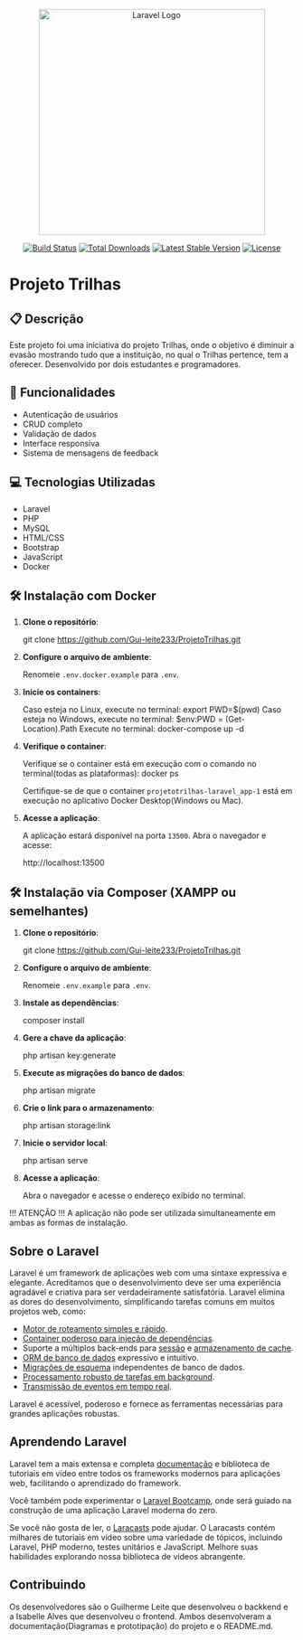 <p align="center"><a href="https://laravel.com" target="_blank"><img src="https://raw.githubusercontent.com/laravel/art/master/logo-lockup/5%20SVG/2%20CMYK/1%20Full%20Color/laravel-logolockup-cmyk-red.svg" width="400" alt="Laravel Logo"></a></p>

<p align="center">
<a href="https://github.com/laravel/framework/actions"><img src="https://github.com/laravel/framework/workflows/tests/badge.svg" alt="Build Status"></a>
<a href="https://packagist.org/packages/laravel/framework"><img src="https://img.shields.io/packagist/dt/laravel/framework" alt="Total Downloads"></a>
<a href="https://packagist.org/packages/laravel/framework"><img src="https://img.shields.io/packagist/v/laravel/framework" alt="Latest Stable Version"></a>
<a href="https://packagist.org/packages/laravel/framework"><img src="https://img.shields.io/packagist/l/laravel/framework" alt="License"></a>
</p>

# Projeto Trilhas

## 📋 Descrição

Este projeto foi uma iniciativa do projeto Trilhas, onde o objetivo é diminuir a evasão mostrando tudo que a instituição, no qual o Trilhas pertence, tem a oferecer. Desenvolvido por dois estudantes e programadores.

## 🚀 Funcionalidades

- Autenticação de usuários
- CRUD completo
- Validação de dados
- Interface responsiva
- Sistema de mensagens de feedback

## 💻 Tecnologias Utilizadas

- Laravel
- PHP
- MySQL
- HTML/CSS
- Bootstrap
- JavaScript
- Docker



## 🛠️ Instalação com Docker

1. **Clone o repositório**:
    
    git clone https://github.com/Gui-leite233/ProjetoTrilhas.git
    
2. **Configure o arquivo de ambiente**:  

    Renomeie `.env.docker.example` para `.env`.
    
3. **Inicie os containers**:  

    Caso esteja no Linux, execute no terminal: export PWD=$(pwd)
    Caso esteja no Windows, execute no terminal: $env:PWD = (Get-Location).Path
    Execute no terminal: docker-compose up -d 
    
4. **Verifique o container**:

    Verifique se o container está em execução com o comando no terminal(todas as plataformas): docker ps

    Certifique-se de que o container `projetotrilhas-laravel_app-1` está em execução no aplicativo Docker Desktop(Windows ou Mac).

5. **Acesse a aplicação**:  

    A aplicação estará disponível na porta `13500`. Abra o navegador e acesse:
    
    http://localhost:13500

## 🛠️ Instalação via Composer (XAMPP ou semelhantes)

1. **Clone o repositório**:

    git clone https://github.com/Gui-leite233/ProjetoTrilhas.git
    
2. **Configure o arquivo de ambiente**:  

    Renomeie `.env.example` para `.env`.
    
3. **Instale as dependências**:

    composer install
    
4. **Gere a chave da aplicação**:
    
    php artisan key:generate
    
5. **Execute as migrações do banco de dados**:
    
    php artisan migrate
    
6. **Crie o link para o armazenamento**:

    php artisan storage:link
    
7. **Inicie o servidor local**:

    php artisan serve
    
8. **Acesse a aplicação**:  

    Abra o navegador e acesse o endereço exibido no terminal.


!!! ATENÇÃO !!!
A aplicação não pode ser utilizada simultaneamente em ambas as formas de instalação.


## Sobre o Laravel

Laravel é um framework de aplicações web com uma sintaxe expressiva e elegante. Acreditamos que o desenvolvimento deve ser uma experiência agradável e criativa para ser verdadeiramente satisfatória. Laravel elimina as dores do desenvolvimento, simplificando tarefas comuns em muitos projetos web, como:

- [Motor de roteamento simples e rápido](https://laravel.com/docs/routing).
- [Container poderoso para injeção de dependências](https://laravel.com/docs/container).
- Suporte a múltiplos back-ends para [sessão](https://laravel.com/docs/session) e [armazenamento de cache](https://laravel.com/docs/cache).
- [ORM de banco de dados](https://laravel.com/docs/eloquent) expressivo e intuitivo.
- [Migrações de esquema](https://laravel.com/docs/migrations) independentes de banco de dados.
- [Processamento robusto de tarefas em background](https://laravel.com/docs/queues).
- [Transmissão de eventos em tempo real](https://laravel.com/docs/broadcasting).

Laravel é acessível, poderoso e fornece as ferramentas necessárias para grandes aplicações robustas.

## Aprendendo Laravel

Laravel tem a mais extensa e completa [documentação](https://laravel.com/docs) e biblioteca de tutoriais em vídeo entre todos os frameworks modernos para aplicações web, facilitando o aprendizado do framework.

Você também pode experimentar o [Laravel Bootcamp](https://bootcamp.laravel.com), onde será guiado na construção de uma aplicação Laravel moderna do zero.

Se você não gosta de ler, o [Laracasts](https://laracasts.com) pode ajudar. O Laracasts contém milhares de tutoriais em vídeo sobre uma variedade de tópicos, incluindo Laravel, PHP moderno, testes unitários e JavaScript. Melhore suas habilidades explorando nossa biblioteca de vídeos abrangente.

## Contribuindo
Os desenvolvedores são o Guilherme Leite que desenvolveu o backkend e a Isabelle Alves que desenvolveu o frontend. 
Ambos desenvolveram a documentação(Diagramas e prototipação) do projeto e o README.md.

